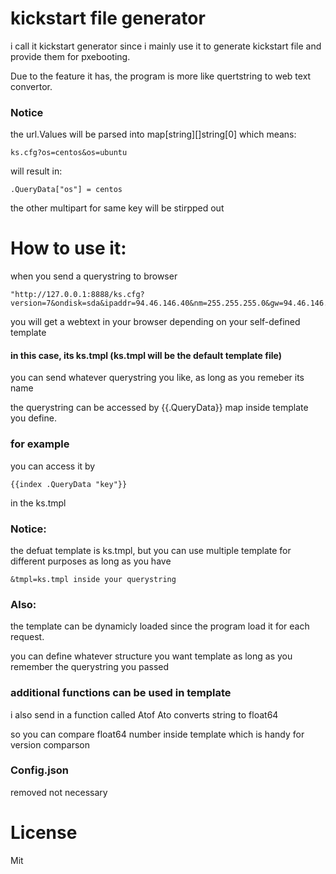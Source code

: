 # kickstart file generator

i call it kickstart generator since i mainly use it to generate kickstart file and provide them for pxebooting.

Due to the feature it has, the program is more like quertstring to web text convertor.

### Notice 
the url.Values will be parsed into map[string][]string[0] which means:
```
ks.cfg?os=centos&os=ubuntu
```
will result in:
```
.QueryData["os"] = centos
```
the other multipart for same key will be stirpped out

# How to use it:
when you send a querystring to browser
```
"http://127.0.0.1:8888/ks.cfg?version=7&ondisk=sda&ipaddr=94.46.146.40&nm=255.255.255.0&gw=94.46.146.1&ns=8.8.8.8&hn=www.ksgenerator.come&fstype=ext4&offdisk=sdb&tmpl=ks.tmpl"
```
you will get a webtext in your browser depending on your self-defined template

#### in this case, its ks.tmpl (ks.tmpl will be the default template file)

you can send whatever querystring you like, as long as you remeber its name

the querystring can be accessed by  {{.QueryData}} map inside template you define.

### for example
you can access it by
```
{{index .QueryData "key"}}
```
in the ks.tmpl

### Notice:
the defuat template is ks.tmpl, but you can use multiple template for different purposes as long as you have
```
&tmpl=ks.tmpl inside your querystring
```
### Also:
the template can be dynamicly loaded since the program load it for each request.

you can define whatever structure you want template as long as you remember the querystring you passed

### additional functions can be used in template
i also send in a function called Atof Ato converts string to float64

so you can compare float64 number inside template which is handy for version comparson


### Config.json
removed not necessary

# License
Mit